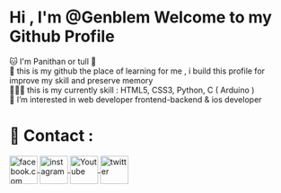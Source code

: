 # Hi , I'm @Genblem Welcome to my Github Profile
🐱 I'm Panithan or tull 🚦 <br>
🌱 this is my github the place of learning for me , i build this profile for improve my skill and preserve memory <br>
👩🏻‍💻 this is my currently skill : HTML5, CSS3, Python, C ( Arduino ) <br> 
👀 I’m interested in web developer frontend-backend & ios developer 

# 👾 Contact :
<a title="My Facebook" href="https://www.facebook.com/honjonevar" target="_black">
    <img align="center" alt="facebook.com" width="50px" src="https://img.icons8.com/color/512/facebook-new.png">  
</a>
<a title="My Instagram" href="https://www.instagram.com/llut.librax14/" target="_black">
    <img align="center" alt="instagram" width="50px" src="https://img.icons8.com/color/512/instagram-new--v1.png">  
</a>
<a title="My Youtube" href="https://www.youtube.com/channel/UCAFGIqvE4tKsFdxwNord55w" target="_black">
    <img align="center" alt="Youtube" width="50px" src="https://img.icons8.com/color/512/youtube-play.png">  
</a>
<a title="My Twitter" href="https://twitter.com/l1braxiv" target="_black">
    <img align="center" alt="twitter" width="50px" src="https://img.icons8.com/color/512/twitter--v1.png">  
</a>

